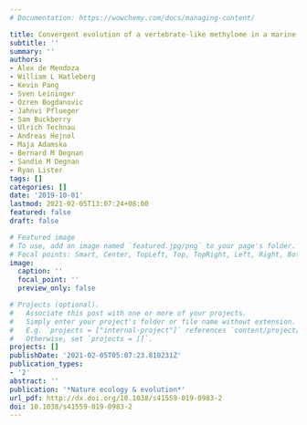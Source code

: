```yaml
---
# Documentation: https://wowchemy.com/docs/managing-content/

title: Convergent evolution of a vertebrate-like methylome in a marine sponge
subtitle: ''
summary: ''
authors:
- Alex de Mendoza
- William L Hatleberg
- Kevin Pang
- Sven Leininger
- Ozren Bogdanovic
- Jahnvi Pflueger
- Sam Buckberry
- Ulrich Technau
- Andreas Hejnol
- Maja Adamska
- Bernard M Degnan
- Sandie M Degnan
- Ryan Lister
tags: []
categories: []
date: '2019-10-01'
lastmod: 2021-02-05T13:07:24+08:00
featured: false
draft: false

# Featured image
# To use, add an image named `featured.jpg/png` to your page's folder.
# Focal points: Smart, Center, TopLeft, Top, TopRight, Left, Right, BottomLeft, Bottom, BottomRight.
image:
  caption: ''
  focal_point: ''
  preview_only: false

# Projects (optional).
#   Associate this post with one or more of your projects.
#   Simply enter your project's folder or file name without extension.
#   E.g. `projects = ["internal-project"]` references `content/project/deep-learning/index.md`.
#   Otherwise, set `projects = []`.
projects: []
publishDate: '2021-02-05T05:07:23.810231Z'
publication_types:
- '2'
abstract: ''
publication: '*Nature ecology & evolution*'
url_pdf: http://dx.doi.org/10.1038/s41559-019-0983-2
doi: 10.1038/s41559-019-0983-2
---
```

